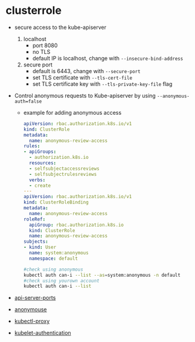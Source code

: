 # clusterrole



- secure access to the kube-apiserver

  1. localhost
     - port 8080
     - no TLS
     - default IP is localhost, change with `--insecure-bind-address`
  2. secure port
     - default is 6443, change with `--secure-port`
     - set TLS certificate with `--tls-cert-file`
     - set TLS certificate key with `--tls-private-key-file` flag

- Control anonymous requests to Kube-apiserver by using `--anonymous-auth=false`

  - example for adding anonymous access

    ```yaml
    apiVersion: rbac.authorization.k8s.io/v1
    kind: ClusterRole
    metadata:
      name: anonymous-review-access
    rules:
    - apiGroups:
      - authorization.k8s.io
      resources:
      - selfsubjectaccessreviews
      - selfsubjectrulesreviews
      verbs:
      - create
    ---
    apiVersion: rbac.authorization.k8s.io/v1
    kind: ClusterRoleBinding
    metadata:
      name: anonymous-review-access
    roleRef:
      apiGroup: rbac.authorization.k8s.io
      kind: ClusterRole
      name: anonymous-review-access
    subjects:
    - kind: User
      name: system:anonymous
      namespace: default
    ```

    

    ```sh
    #check using anonymous
    kubectl auth can-i --list --as=system:anonymous -n default
    #check using yourown account
    kubectl auth can-i --list
    ```

- [api-server-ports](https://kubernetes.io/docs/concepts/security/controlling-access/#api-server-ports-and-ips)
- [anonymouse](https://kubernetes.io/docs/reference/access-authn-authz/authentication/#anonymous-requests)
- [kubectl-proxy](https://kubernetes.io/docs/tasks/access-application-cluster/access-cluster/#without-kubectl-proxy)
- [kubelet-authentication](https://kubernetes.io/docs/reference/command-line-tools-reference/kubelet-authentication-authorization/#kubelet-authentication)



